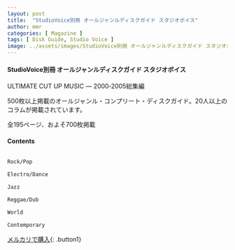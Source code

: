 ```yaml
---
layout: post
title:  "StudioVoice別冊 オールジャンルディスクガイド スタジオボイス"
author: mmr
categories: [ Magazine ]
tags: [ Disk Guide, Studio Voice ]
image: ../assets/images/StudioVoice別冊 オールジャンルディスクガイド スタジオボイス.jpg
---
```


#### StudioVoice別冊 オールジャンルディスクガイド スタジオボイス

ULTIMATE CUT UP MUSIC ― 2000‐2005総集編

500枚以上掲載のオールジャンル・コンプリート・ディスクガイド。20人以上のコラムが掲載されています。

全195ページ、およそ700枚掲載

#### Contents
```md

Rock/Pop

Electro/Dance

Jazz

Reggae/Dub

World

Contemporary
```

[メルカリで購入](https://jp.mercari.com/item/m49392573292?afid=6142608987){: .button1}

